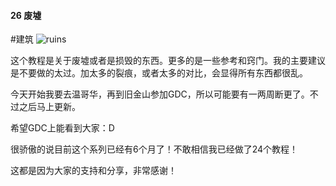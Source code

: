 #### 26  废墟
#建筑
![ruins](assets/tutorials/t26/ruins.gif)

 

  这个教程是关于废墟或者是损毁的东西。更多的是一些参考和窍门。我的主要建议是不要做的太过。加太多的裂痕，或者太多的对比，会显得所有东西都很乱。

  今天开始我要去温哥华，再到旧金山参加GDC，所以可能要有一两周断更了。不过之后马上更新。

  希望GDC上能看到大家：D

  很骄傲的说目前这个系列已经有6个月了！不敢相信我已经做了24个教程！

  这都是因为大家的支持和分享，非常感谢！